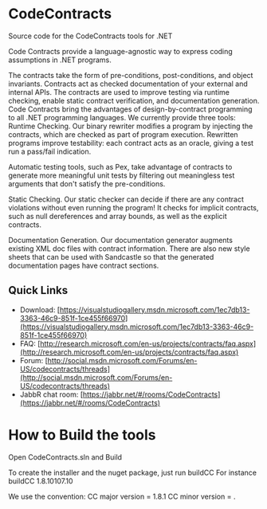 CodeContracts
=============

Source code for the CodeContracts tools for .NET

Code Contracts provide a language-agnostic way to express coding assumptions in .NET programs.

The contracts take the form of pre-conditions, post-conditions, and object invariants. Contracts act as checked documentation of your external and internal APIs. The contracts are used to improve testing via runtime checking, enable static contract verification, and documentation generation. Code Contracts bring the advantages of design-by-contract programming to all .NET programming languages. We currently provide three tools:
Runtime Checking. Our binary rewriter modifies a program by injecting the contracts, which are checked as part of program execution. Rewritten programs improve testability: each contract acts as an oracle, giving a test run a pass/fail indication. 

Automatic testing tools, such as Pex, take advantage of contracts to generate more meaningful unit tests by filtering out meaningless test arguments that don't satisfy the pre-conditions. 

Static Checking. Our static checker can decide if there are any contract violations without even running the program! It checks for implicit contracts, such as null dereferences and array bounds, as well as the explicit contracts. 

Documentation Generation. Our documentation generator augments existing XML doc files with contract information. There are also new style sheets that can be used with Sandcastle so that the generated documentation pages have contract sections. 

## Quick Links

* Download: [https://visualstudiogallery.msdn.microsoft.com/1ec7db13-3363-46c9-851f-1ce455f66970](https://visualstudiogallery.msdn.microsoft.com/1ec7db13-3363-46c9-851f-1ce455f66970)
* FAQ: [http://research.microsoft.com/en-us/projects/contracts/faq.aspx](http://research.microsoft.com/en-us/projects/contracts/faq.aspx)
* Forum: [http://social.msdn.microsoft.com/Forums/en-US/codecontracts/threads](http://social.msdn.microsoft.com/Forums/en-US/codecontracts/threads)
* JabbR chat room: [https://jabbr.net/#/rooms/CodeContracts](https://jabbr.net/#/rooms/CodeContracts)


How to Build the tools
==
Open CodeContracts.sln and Build

To create the installer and the nuget package, just run buildCC <version>
For instance  buildCC 1.8.10107.10

We use the convention: 
CC major version = 1.8.1
CC minor version = <month><day>.<buildInTheDay>


